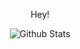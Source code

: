 <p align="center">Hey!</p>
<p align="center">
	<img src="https://github-readme-stats.vercel.app/api?username=EthoIRL&bg_color=00000000&title_color=fff&text_color=fff&count_private=true&show_icons=true&hide_border=true" alt="Github Stats"/>
</p>